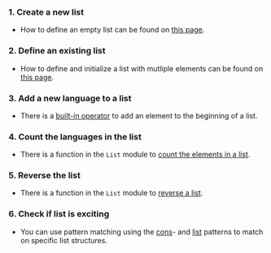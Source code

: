 ### 1. Create a new list

- How to define an empty list can be found on [this page][create-and-initialize].

### 2. Define an existing list

- How to define and initialize a list with mutliple elements can be found on [this page][create-and-initialize].

### 3. Add a new language to a list

- There is a [built-in operator][cons] to add an element to the beginning of a list.

### 4. Count the languages in the list

- There is a function in the `List` module to [count the elements in a list][length].

### 5. Reverse the list

- There is a function in the `List` module to [reverse a list][reverse].

### 6. Check if list is exciting

- You can use pattern matching using the [cons][cons-pattern]- and [list][list-pattern] patterns to match on specific list structures.

[create-and-initialize]: https://docs.microsoft.com/en-us/dotnet/fsharp/language-reference/lists#creating-and-initializing-lists
[module]: https://msdn.microsoft.com/visualfsharpdocs/conceptual/collections.list-module-%5Bfsharp%5D?f=255&MSPPError=-2147217396
[reverse]: https://msdn.microsoft.com/visualfsharpdocs/conceptual/list.rev%5B%27t%5D-function-%5Bfsharp%5D?f=255&MSPPError=-2147217396
[length]: https://msdn.microsoft.com/nl-nl/visualfsharpdocs/conceptual/list.length%5b't%5d-function-%5bfsharp%5d
[head]: https://msdn.microsoft.com/nl-nl/visualfsharpdocs/conceptual/list.head%5B%27t%5D-function-%5Bfsharp%5D?f=255&MSPPError=-2147217396
[cons]: https://docs.microsoft.com/en-us/dotnet/fsharp/language-reference/lists#operators-for-working-with-lists
[cons-pattern]: https://docs.microsoft.com/en-us/dotnet/fsharp/language-reference/pattern-matching#cons-pattern
[list-pattern]: https://docs.microsoft.com/en-us/dotnet/fsharp/language-reference/pattern-matching#list-pattern
